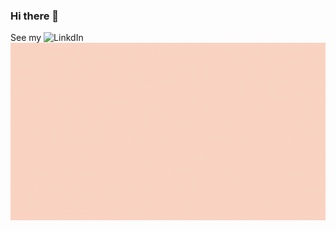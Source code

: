 ### Hi there 👋
See my ![LinkdIn](https://www.linkedin.com/in/chayma-guerrassi-33964312b/)
![Hey there, I'm Chayma.](https://github.com/ChaymaGuerrassi/ChaymaGuerrassi/blob/main/Hello.gif)
<!--
**ChaymaGuerrassi/ChaymaGuerrassi** is a ✨ _special_ ✨ repository because its `README.md` (this file) appears on your GitHub profile.

Here are some ideas to get you started:

- 🔭 I’m currently working on ...
- 🌱 I’m currently learning ...
- 👯 I’m looking to collaborate on ...
- 🤔 I’m looking for help with ...
- 💬 Ask me about ...
- 📫 How to reach me: ...
- 😄 Pronouns: ...
- ⚡ Fun fact: ...
-->
